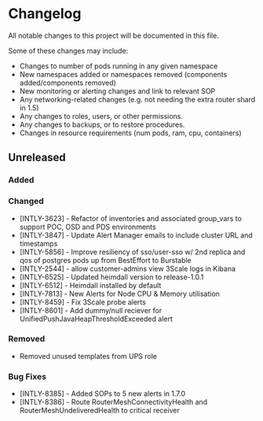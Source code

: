 # Changelog
All notable changes to this project will be documented in this file.

Some of these changes may include:
- Changes to number of pods running in any given namespace
- New namespaces added or namespaces removed (components added/components removed)
- New monitoring or alerting changes and link to relevant SOP
- Any networking-related changes (e.g. not needing the extra router shard in 1.5)
- Any changes to roles, users, or other permissions.
- Any changes to backups, or to restore procedures.
- Changes in resource requirements (num pods, ram, cpu, containers)

## Unreleased

### Added

### Changed
* [INTLY-3623] - Refactor of inventories and associated group_vars to support POC, OSD and PDS environments
* [INTLY-3847] - Update Alert Manager emails to include cluster URL and timestamps
* [INTLY-5856] - Improve resiliency of sso/user-sso w/ 2nd replica and qos of postgres pods up from BestEffort to Burstable
* [INTLY-2544] - allow customer-admins view 3Scale logs in Kibana
* [INTLY-6525] - Updated heimdall version to release-1.0.1
* [INTLY-6512] - Heimdall installed by default
* [INTLY-7813] - New Alerts for Node CPU & Memory utilisation
* [INTLY-8459] - Fix 3Scale probe alerts 
* [INTLY-8601] - Add dummy/null reciever for UnifiedPushJavaHeapThresholdExceeded alert

### Removed
* Removed unused templates from UPS role


### Bug Fixes
* [INTLY-8385] - Added SOPs to 5 new alerts in 1.7.0
* [INTLY-8386] - Route RouterMeshConnectivityHealth and RouterMeshUndeliveredHealth to critical receiver
